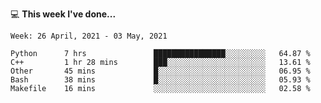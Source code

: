 💻 **This week I've done...**

<!--START_SECTION:waka-->
```text
Week: 26 April, 2021 - 03 May, 2021

Python      7 hrs               ████████████████░░░░░░░░░   64.87 % 
C++         1 hr 28 mins        ███░░░░░░░░░░░░░░░░░░░░░░   13.61 % 
Other       45 mins             █░░░░░░░░░░░░░░░░░░░░░░░░   06.95 % 
Bash        38 mins             █░░░░░░░░░░░░░░░░░░░░░░░░   05.93 % 
Makefile    16 mins             ░░░░░░░░░░░░░░░░░░░░░░░░░   02.58 %
```
<!--END_SECTION:waka-->
